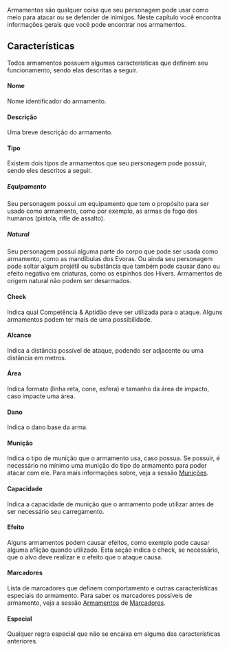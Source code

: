 Armamentos são qualquer coisa que seu personagem pode usar como meio para atacar ou se defender de inimigos. Neste capítulo você encontra informações gerais que você pode encontrar nos armamentos.

## Características
Todos armamentos possuem algumas características que definem seu funcionamento, sendo elas descritas a seguir.

#### Nome
Nome identificador do armamento.

#### Descrição
Uma breve descrição do armamento.

#### Tipo
Existem dois tipos de armamentos que seu personagem pode possuir, sendo eles descritos a seguir.

##### Equipamento
Seu personagem possui um equipamento que tem o propósito para ser usado como armamento, como por exemplo, as armas de fogo dos humanos (pistola, rifle de assalto).

##### Natural
Seu personagem possui alguma parte do corpo que pode ser usada como armamento, como as mandíbulas dos Evoras. Ou ainda seu personagem pode soltar algum projétil ou substância que também pode causar dano ou efeito negativo em criaturas, como os espinhos dos Hivers. 
Armamentos de origem natural não podem ser desarmados.

#### Check
Indica qual Competência & Aptidão deve ser utilizada para o ataque. Alguns armamentos podem ter mais de uma possibilidade.

#### Alcance
Indica a distância possível de ataque, podendo ser adjacente ou uma distância em metros.

#### Área
Indica formato (linha reta, cone, esfera) e tamanho da área de impacto, caso impacte uma área.

#### Dano
Indica o dano base da arma.

#### Munição
Indica o tipo de munição que o armamento usa, caso possua. Se possuir, é necessário no mínimo uma munição do tipo do armamento para poder atacar com ele. Para mais informações sobre, veja a sessão [Munições]().

#### Capacidade
Indica a capacidade de munição que o armamento pode utilizar antes de ser necessário seu carregamento.

#### Efeito
Alguns armamentos podem causar efeitos, como exemplo pode causar alguma aflição quando utilizado. Esta seção indica o check, se necessário, que o alvo deve realizar e o efeito que o ataque causa.

#### Marcadores
Lista de marcadores que definem comportamento e outras características especiais do armamento. Para saber os marcadores possíveis de armamento, veja a sessão [Armamentos]() de [Marcadores]().

#### Especial
Qualquer regra especial que não se encaixa em alguma das características anteriores.
